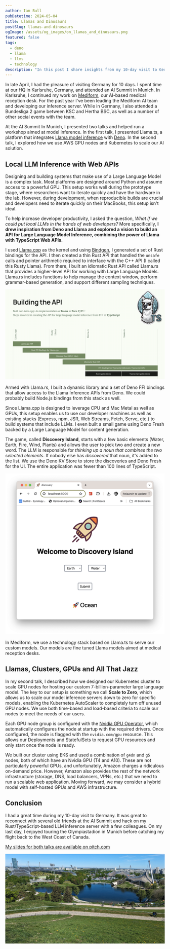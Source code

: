```yaml
---
author: Ian Bull
pubDatetime: 2024-05-04
title: Llamas and Dinosaurs
postSlug: llamas-and-dinosaurs
ogImage: /assets/og_images/on_llamas_and_dinosaurs.png
featured: false
tags:
  - deno
  - llama
  - llms
  - technology
description: "In this post I share insights from my 10-day visit to Germany, where I advanced AI-powered projects and explored scalable technologies, while also enjoying cultural and team-building experiences."
---
```


In late April, I had the pleasure of visiting Germany for 10 days. I spent time at our HQ in Karlsruhe, Germany, and attended an AI Summit in Munich. In Karlsruhe, I continued my work on [Mediform](https://mediform.io/), our AI-based medical reception desk. For the past year I've been leading the Mediform AI team and developing our inference server. While in Germany, I also attended a Bundesliga 2 game between KSC and Hertha BSC, as well as a number of other social events with the team.

At the AI Summit In Munich, I presented two talks and helped run a workshop aimed at model inference. In the first talk, I presented Llama.ts, a platform that integrates [Llama model inference](https://github.com/ggerganov/llama.cpp) with [Deno](https://deno.com/). In the second talk, I explored how we use AWS GPU nodes and Kubernetes to scale our AI solution.

## Local LLM Inference with Web APIs

Designing and building systems that make use of a Large Language Model is a complex task. Most platforms are designed around Python and assume access to a powerful GPU. This setup works well during the prototype stage, where researchers want to iterate quickly and have the hardware in the lab. However, during development, when reproducible builds are crucial and developers need to iterate quickly on their MacBooks, this setup isn't ideal.

To help increase developer productivity, I asked the question, _What if we could put local LLMs in the hands of web developers?_ More specifically, **I drew inspiration from Deno and Llama and explored a vision to build an API for Large Language Model Inference, combining the power of Llama with TypeScript Web APIs.**

I used [Llama.cpp](https://github.com/ggerganov/llama.cpp) as the kernel and using [Bindgen](https://github.com/rust-lang/rust-bindgen), I generated a set of Rust bindings for the API. I then created a thin Rust API that handled the `unsafe` calls and pointer arithmetic required to interface with the C++ API (I called this Rusty Llama). From there, I built an idiomatic Rust API called Llama.rs that provides a higher-level API for working with Large Language Models. Llama.rs includes functions to help manage the context window, perform grammar-based generation, and support different sampling techniques.

![Llama Stack](./llama-stack.png)

Armed with Llama.rs, I built a dynamic library and a set of Deno FFI bindings that allow access to the Llama Inference APIs from Deno. We could probably build Node.js bindings from this stack as well.

Since Llama.cpp is designed to leverage CPU and Mac Metal as well as GPUs, this setup enables us to use our developer machines as well as existing stacks (Express, npm, JSR, Web Streams, Fetch, Serve, etc.) to build systems that include LLMs. I even built a small game using Deno Fresh backed by a Large Language Model for content generation.

The game, called **Discovery Island**, starts with a few basic elements (Water, Earth, Fire, Wind, Plants) and allows the user to pick two and create a new word. The LLM is responsible for _thinking up a noun that combines the two selected elements_. If nobody else has _discovered_ that noun, it's added to the list. We use the Deno KV Store to store the discoveries and Deno Fresh for the UI. The entire application was fewer than 100 lines of TypeScript.

![Discovery Island](./discovery-island.png)

In Mediform, we use a technology stack based on Llama.ts to serve our custom models. Our models are fine tuned Llama models aimed at medical reception desks.

## Llamas, Clusters, GPUs and **All That Jazz**

In my second talk, I described how we designed our Kubernetes cluster to scale GPU nodes for hosting our custom 7-billion-parameter large language model. The key to our setup is something we call **Scale to Zero**, which allows us to scale our model inference servers down to zero for specific models, enabling the Kubernetes AutoScaler to completely turn off unused GPU nodes. We use both time-based and load-based criteria to scale our nodes to meet the needs of our users.

Each GPU node group is configured with the [Nvidia GPU Operator](https://docs.nvidia.com/datacenter/cloud-native/gpu-operator/latest/index.html), which automatically configures the node at startup with the required drivers. Once configured, the node is flagged with the `nvidia.com/gpu` resource. This allows our Deployments and StatefulSets to request GPU resources and only start once the node is ready.

We built our cluster using EKS and used a combination of `g4dn` and `g5` nodes, both of which have an Nvidia GPU (T4 and A10). These are not particularly powerful GPUs, and unfortunately, Amazon charges a ridiculous on-demand price. However, Amazon also provides the rest of the network infrastructure (storage, DNS, load balancers, VPNs, etc.) that we need to run a scalable web application. Moving forward, we may consider a hybrid model with self-hosted GPUs and AWS infrastructure.

## Conclusion

I had a great time during my 10-day visit to Germany. It was great to reconnect with several old friends at the AI Summit and hack on my Rust/TypeScript-based LLM inference server with a few colleagues. On my last day, I enjoyed touring the Olympiastadion in Munich before catching my flight back to the West Coast of Canada.

[My slides for both talks are available on pitch.com](https://pitch.com/v/ai-building-an-api-for-large-language-model-inference-wmtxt9)

![Olympic Park](./olympic.jpeg)
